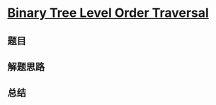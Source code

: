 # [Binary Tree Level Order Traversal](https://leetcode.com/problems/binary-tree-level-order-traversal/)
## 题目


## 解题思路


## 总结


